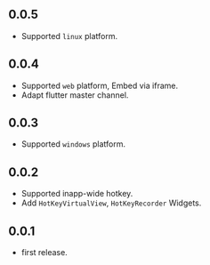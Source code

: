 ## 0.0.5

- Supported `linux` platform.

## 0.0.4

- Supported `web` platform, Embed via iframe.
- Adapt flutter master channel.

## 0.0.3

- Supported `windows` platform.

## 0.0.2

- Supported inapp-wide hotkey.
- Add `HotKeyVirtualView`, `HotKeyRecorder` Widgets.

## 0.0.1

- first release.
